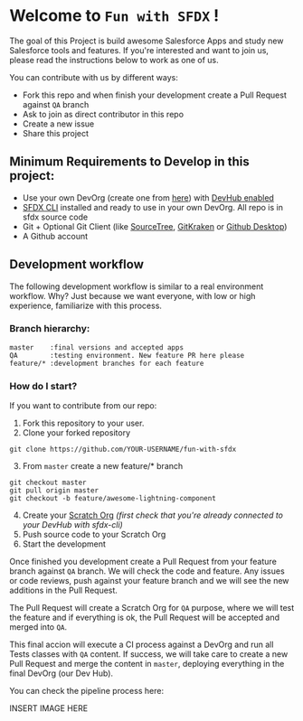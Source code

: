 # Welcome to `Fun with SFDX` !
The goal of this Project is build awesome Salesforce Apps and study new Salesforce tools and features. If you're interested and want to join us, please read the instructions below to work as one of us.

You can contribute with us by different ways:
* Fork this repo and when finish your development create a Pull Request against `QA` branch
* Ask to join as direct contributor in this repo
* Create a new issue
* Share this project

## Minimum Requirements to Develop in this project:
 * Use your own DevOrg (create one from [here](https://developer.salesforce.com/signup)) with [DevHub enabled](https://help.salesforce.com/articleView?id=sfdx_setup_enable_devhub.htm&type=0)
 * [SFDX CLI](https://developer.salesforce.com/docs/atlas.en-us.sfdx_setup.meta/sfdx_setup/sfdx_setup_install_cli.htm) installed and ready to use in your own DevOrg. All repo is in sfdx source code
 * Git + Optional Git Client (like [SourceTree](https://www.sourcetreeapp.com/), [GitKraken](https://www.gitkraken.com/) or [Github Desktop](https://desktop.github.com/))
 * A Github account

 ## Development workflow
The following development workflow is similar to a real environment workflow. Why? Just because we want everyone, with low or high experience, familiarize with this process.

### Branch hierarchy:
    master    :final versions and accepted apps
    QA        :testing environment. New feature PR here please
    feature/* :development branches for each feature

### How do I start?
If you want to contribute from our repo:
1. Fork this repository to your user.
2. Clone your forked repository
```
git clone https://github.com/YOUR-USERNAME/fun-with-sfdx
```
3. From `master` create a new feature/* branch
```
git checkout master
git pull origin master
git checkout -b feature/awesome-lightning-component
```
4. Create your [Scratch Org](https://developer.salesforce.com/docs/atlas.en-us.sfdx_dev.meta/sfdx_dev/sfdx_dev_scratch_orgs_create.htm) _(first check that you're already connected to your DevHub with sfdx-cli)_ 
5. Push source code to your Scratch Org
6. Start the development

Once finished you development create a Pull Request from your feature branch against `QA` branch. We will check the code and feature. Any issues or code reviews, push against your feature branch and we will see the new additions in the Pull Request.

The Pull Request will create a Scratch Org for `QA` purpose, where we will test the feature and if everything is ok, the Pull Request will be accepted and merged into `QA`.

This final accion will execute a CI process against a DevOrg and run all Tests classes with `QA` content. If success, we will take care to create a new Pull Request and merge the content in `master`, deploying everything in the final DevOrg (our Dev Hub).

You can check the pipeline process here:

INSERT IMAGE HERE